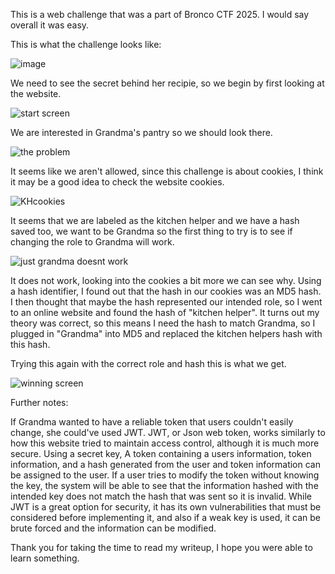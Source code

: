 This is a web challenge that was a part of Bronco CTF 2025. I would say overall it was easy. 

This is what the challenge looks like: 

![image](https://github.com/user-attachments/assets/15cbde58-b227-4690-bddd-e732c5acc9c9)

We need to see the secret behind her recipie, so we begin by first looking at the website. 

![start screen](https://github.com/user-attachments/assets/ea0f9516-2d71-42b3-ad7f-9431c5b13f67)

We are interested in Grandma's pantry so we should look there.

![the problem](https://github.com/user-attachments/assets/a323ecea-b1e5-433e-8633-b14f80bac250)

It seems like we aren't allowed, since this challenge is about cookies, I think it may be a good idea to check the website cookies.

![KHcookies](https://github.com/user-attachments/assets/7a6437cc-defa-419f-8110-efda99983f7f)

It seems that we are labeled as the kitchen helper and we have a hash saved too, we want to be Grandma so the first thing to try is to see if changing the role to Grandma will work.

![just grandma doesnt work](https://github.com/user-attachments/assets/6719d2f4-249d-4d3d-ad45-6ecddf48e46c)

It does not work, looking into the cookies a bit more we can see why. Using a hash identifier, I found out that the hash in our cookies was an MD5 hash. I then thought that maybe the hash represented our intended role, so I went to an online website and found the hash of "kitchen helper". It turns out my theory was correct, so this means I need the hash to match Grandma, so I plugged in "Grandma" into MD5 and replaced the kitchen helpers hash with this hash.

Trying this again with the correct role and hash this is what we get. 

![winning screen](https://github.com/user-attachments/assets/20b27a96-735d-44f0-8237-ab11ece10b94)

Further notes: 

If Grandma wanted to have a reliable token that users couldn't easily change, she could've used JWT. JWT, or Json web token, works similarly to how this website tried to maintain access control, although it is much more secure. Using a secret key, A token containing a users information, token information, and a hash generated from the user and token information can be assigned to the user. If a user tries to modify the token without knowing the key, the system will be able to see that the information hashed with the intended key does not match the hash that was sent so it is invalid. While JWT is a great option for security, it has its own vulnerabilities that must be considered before implementing it, and also if a weak key is used, it can be brute forced and the information can be modified. 

Thank you for taking the time to read my writeup, I hope you were able to learn something.




